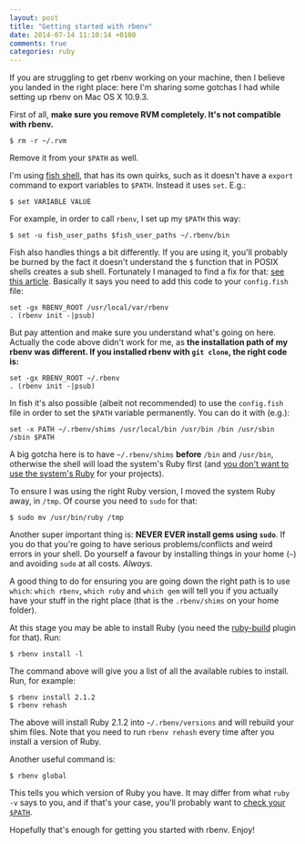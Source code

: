 ```yaml
---
layout: post
title: "Getting started with rbenv"
date: 2014-07-14 11:10:14 +0100
comments: true
categories: ruby
---
```


If you are struggling to get rbenv working on your machine, then I believe you landed in the right place: here I'm sharing some gotchas I had while setting up rbenv on Mac OS X 10.9.3.

First of all, **make sure you remove RVM completely. It's not compatible with rbenv.**

    $ rm -r ~/.rvm

Remove it from your `$PATH` as well.

I'm using [fish shell](http://fishshell.com/), that has its own quirks, such as it doesn't have a `export` command to export variables to `$PATH`. Instead it uses `set`. E.g.:

    $ set VARIABLE VALUE

For example, in order to call `rbenv`, I set up my `$PATH` this way:

    $ set -u fish_user_paths $fish_user_paths ~/.rbenv/bin

Fish also handles things a bit differently. If you are using it, you'll probably be burned by the fact it doesn't understand the `$` function that in POSIX shells creates a sub shell. Fortunately I managed to find a fix for that: [see this article](https://coderwall.com/p/hmousw). Basically it says you need to add this code to your `config.fish` file:

    set -gx RBENV_ROOT /usr/local/var/rbenv
    . (rbenv init -|psub)

But pay attention and make sure you understand what's going on here. Actually the code above didn't work for me, as **the installation path of my rbenv was different. If you installed rbenv with `git clone`, the right code is:**

    set -gx RBENV_ROOT ~/.rbenv
    . (rbenv init -|psub)

In fish it's also possible (albeit not recommended) to use the `config.fish` file in order to set the `$PATH` variable permanently. You can do it with (e.g.):

    set -x PATH ~/.rbenv/shims /usr/local/bin /usr/bin /bin /usr/sbin /sbin $PATH

A big gotcha here is to have `~/.rbenv/shims` **before** `/bin` and `/usr/bin`, otherwise the shell will load the system's Ruby first (and [you don't want to use the system's Ruby](http://robots.thoughtbot.com/psa-do-not-use-system-ruby) for your projects).

To ensure I was using the right Ruby version, I moved the system Ruby away, in `/tmp`. Of course you need to `sudo` for that:

    $ sudo mv /usr/bin/ruby /tmp

Another super important thing is: **NEVER EVER install gems using `sudo`**. If you do that you're going to have serious problems/conflicts and weird errors in your shell. Do yourself a favour by installing things in your home (`~`) and avoiding `sudo` at all costs. *Always.*

A good thing to do for ensuring you are going down the right path is to use `which`: `which rbenv`, `which ruby` and `which gem` will tell you if you actually have your stuff in the right place (that is the `.rbenv/shims` on your home folder).

At this stage you may be able to install Ruby (you need the [ruby-build](https://github.com/sstephenson/ruby-build) plugin for that). Run:

    $ rbenv install -l

The command above will give you a list of all the available rubies to install. Run, for example:

    $ rbenv install 2.1.2
    $ rbenv rehash

The above will install Ruby 2.1.2 into `~/.rbenv/versions` and will rebuild your shim files. Note that you need to run `rbenv rehash` every time after you install a version of Ruby.

Another useful command is:

    $ rbenv global

This tells you which version of Ruby you have. It may differ from what `ruby -v` says to you, and if that's your case, you'll probably want to [check your `$PATH`](https://github.com/sstephenson/rbenv#understanding-path).

Hopefully that's enough for getting you started with rbenv. Enjoy!